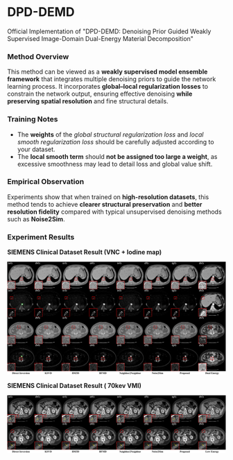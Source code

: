 # DPD-DEMD
Official Implementation of "DPD-DEMD: Denoising Prior Guided Weakly Supervised Image-Domain Dual-Energy Material Decomposition"



### Method Overview

This method can be viewed as a **weakly supervised model ensemble framework** that integrates multiple denoising priors to guide the network learning process.
 It incorporates **global–local regularization losses** to constrain the network output, ensuring effective denoising **while preserving spatial resolution** and fine structural details.



### Training Notes

- The **weights** of the *global structural regularization loss* and *local smooth regularization loss* should be carefully adjusted according to your dataset.
- The **local smooth term** should **not be assigned too large a weight**, as excessive smoothness may lead to detail loss and global value shift.



### Empirical Observation

Experiments show that when trained on **high-resolution datasets**, this method tends to achieve **clearer structural preservation** and **better resolution fidelity** compared with typical unsupervised denoising methods such as **Noise2Sim**.



### Experiment Results

**SIEMENS Clinical Dataset Result (VNC + Iodine map)**

![fig4](fig4.jpg)

**SIEMENS Clinical Dataset Result ( 70kev VMI)**

![fig5](fig5.jpg)
